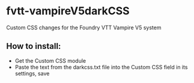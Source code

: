 # fvtt-vampireV5darkCSS
Custom CSS changes for the Foundry VTT Vampire V5 system

## How to install:
- Get the Custom CSS module
- Paste the text from the darkcss.txt file into the Custom CSS field in its settings, save
